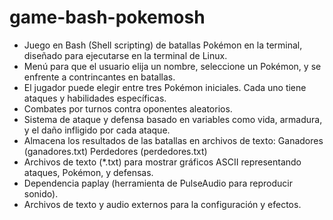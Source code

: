 # game-bash-pokemosh
- Juego en Bash (Shell scripting) de batallas Pokémon en la terminal, diseñado para ejecutarse en la terminal de Linux.
- Menú para que el usuario elija un nombre, seleccione un Pokémon, y se enfrente a contrincantes en batallas.
- El jugador puede elegir entre tres Pokémon iniciales. Cada uno tiene ataques y habilidades específicas.
- Combates por turnos contra oponentes aleatorios.
- Sistema de ataque y defensa basado en variables como vida, armadura, y el daño infligido por cada ataque.
- Almacena los resultados de las batallas en archivos de texto: Ganadores (ganadores.txt) Perdedores (perdedores.txt)
- Archivos de texto (*.txt) para mostrar gráficos ASCII representando ataques, Pokémon, y defensas.
- Dependencia paplay (herramienta de PulseAudio para reproducir sonido).
- Archivos de texto y audio externos para la configuración y efectos.

